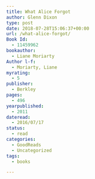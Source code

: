 ```yaml
---
title: What Alice Forgot
author: Glenn Dixon
type: post
date: 2018-07-28T15:06:37+00:00
url: /what-alice-forgot/
Book Id:
  - 11459962
bookauthor:
  - Liane Moriarty
Author l-f:
  - Moriarty, Liane
myrating:
  - 5
publisher:
  - Berkley
pages:
  - 496
yearpublished:
  - 2011
dateread:
  - 2016/07/17
status:
  - read
categories:
  - GoodReads
  - Uncategorized
tags:
  - books

---
```

